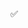 <!-- comment --> ✅
<!-- like --> 
<!-- nodemailer blogs update -->
<!-- edit features for post --> 
<!-- profile page with updation -->
<!-- Reccomendation -->
<!-- for you page -->
<!-- Trending -->
<!-- suggestion page -->
<!-- social handle -->
<!-- google login -->
<!-- admin system -->





<!-- reply to comment n like the comment feature -->
